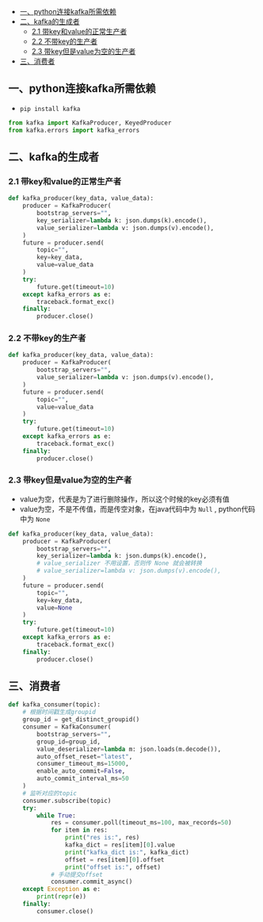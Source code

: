 - [一、python连接kafka所需依赖](#一python连接kafka所需依赖)
- [二、kafka的生成者](#二kafka的生成者)
  - [2.1 带key和value的正常生产者](#21-带key和value的正常生产者)
  - [2.2 不带key的生产者](#22-不带key的生产者)
  - [2.3 带key但是value为空的生产者](#23-带key但是value为空的生产者)
- [三、消费者](#三消费者)

## 一、python连接kafka所需依赖
- `pip install kafka`
```python
from kafka import KafkaProducer, KeyedProducer
from kafka.errors import kafka_errors
```
## 二、kafka的生成者
### 2.1 带key和value的正常生产者
```python
def kafka_producer(key_data, value_data):
    producer = KafkaProducer(
        bootstrap_servers="",
        key_serializer=lambda k: json.dumps(k).encode(),
        value_serializer=lambda v: json.dumps(v).encode(),
    )
    future = producer.send(
        topic="",
        key=key_data,
        value=value_data
    )
    try:
        future.get(timeout=10)
    except kafka_errors as e:
        traceback.format_exc()
    finally:
        producer.close()
```

### 2.2 不带key的生产者
```python
def kafka_producer(key_data, value_data):
    producer = KafkaProducer(
        bootstrap_servers="",
        value_serializer=lambda v: json.dumps(v).encode(),
    )
    future = producer.send(
        topic="",
        value=value_data
    )
    try:
        future.get(timeout=10)
    except kafka_errors as e:
        traceback.format_exc()
    finally:
        producer.close()
```

### 2.3 带key但是value为空的生产者
- value为空，代表是为了进行删除操作，所以这个时候的key必须有值
- value为空，不是不传值，而是传空对象，在java代码中为 `Null` , python代码中为 `None`

```python
def kafka_producer(key_data, value_data):
    producer = KafkaProducer(
        bootstrap_servers="",
        key_serializer=lambda k: json.dumps(k).encode(),
        # value_serializer 不用设置，否则传 None 就会被转换
        # value_serializer=lambda v: json.dumps(v).encode(),
    )
    future = producer.send(
        topic="",
        key=key_data,
        value=None
    )
    try:
        future.get(timeout=10)
    except kafka_errors as e:
        traceback.format_exc()
    finally:
        producer.close()
```
## 三、消费者
```python
def kafka_consumer(topic):
    # 根据时间戳生成groupid
    group_id = get_distinct_groupid()
    consumer = KafkaConsumer(
        bootstrap_servers="",
        group_id=group_id,
        value_deserializer=lambda m: json.loads(m.decode()),
        auto_offset_reset="latest",
        consumer_timeout_ms=15000,
        enable_auto_commit=False,
        auto_commit_interval_ms=50
    )
    # 监听对应的topic
    consumer.subscribe(topic)
    try:
        while True:
            res = consumer.poll(timeout_ms=100, max_records=50)
            for item in res:
                print("res is:", res)
                kafka_dict = res[item][0].value
                print("kafka_dict is:", kafka_dict)
                offset = res[item][0].offset
                print("offset is:", offset)
            # 手动提交offset
            consumer.commit_async()
    except Exception as e:
        print(repr(e))
    finally:
        consumer.close()
```